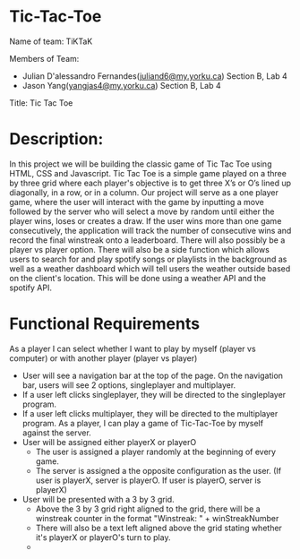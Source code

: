 # Tic-Tac-Toe
Name of team: TiKTaK

Members of Team:
- Julian D'alessandro Fernandes(juliand6@my.yorku.ca) Section B, Lab 4
- Jason Yang(yangjas4@my.yorku.ca) Section B, Lab 4

Title: Tic Tac Toe

# Description: 
In this project we will be building the classic game of Tic Tac Toe using HTML, CSS and Javascript. Tic Tac Toe is a simple game played on a three by three grid where each player's 
objective is to get three X’s or O’s lined up diagonally, in a row, or in a column. Our project will serve as a one player game, where the user will interact with 
the game by inputting a move followed by the server who will select a move by random until either the player wins, loses or creates a draw. If the user wins more than one game consecutively, the application will track the number of consecutive wins and record the final winstreak onto a leaderboard. There will also possibly be a player vs player option. There will also be a side function which allows users to search for and play spotify songs or playlists in the background as well as a weather dashboard which will tell users the weather outside based on the client's location. This will be done using a weather API and the spotify API. 

# Functional Requirements
As a player I can select whether I want to play by myself (player vs computer) or with another player (player vs player)
- User will see a navigation bar at the top of the page. On the navigation bar, users will see 2 options, singleplayer and multiplayer.
- If a user left clicks singleplayer, they will be directed to the singleplayer program. 
- If a user left clicks multiplayer, they will be directed to the multiplayer program. 
As a player, I can play a game of Tic-Tac-Toe by myself against the server.
- User will be assigned either playerX or playerO
    - The user is assigned a player randomly at the beginning of every game. 
    - The server is assigned a the opposite configuration as the user. (If user is playerX, server is playerO. If user is playerO, server is playerX)
-  User will be presented with a 3 by 3 grid. 
    - Above the 3 by 3 grid right aligned to the grid, there will be a winstreak counter in the format "Winstreak: " + winStreakNumber
    - There will also be a text left aligned above the grid stating whether it's playerX or playerO's turn to play. 
    - 

